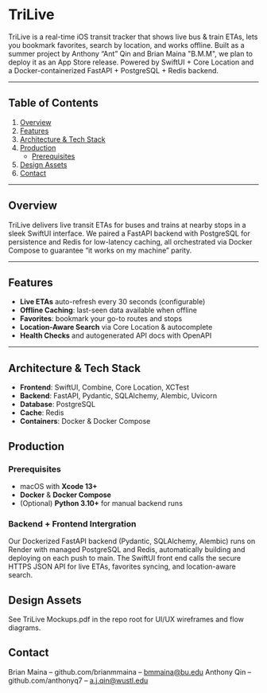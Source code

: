 # TriLive

TriLive is a real-time iOS transit tracker that shows live bus & train ETAs, lets you bookmark favorites, search by location, and works offline. Built as a summer project by Anthony “Ant” Qin and Brian Maina "B.M.M", we plan to deploy it as an App Store release. Powered by SwiftUI + Core Location and a Docker-containerized FastAPI + PostgreSQL + Redis backend.

---

## Table of Contents

1. [Overview](#overview)  
2. [Features](#features)  
3. [Architecture & Tech Stack](#architecture--tech-stack)  
4. [Production](#production)  
   - [Prerequisites](#prerequisites)  
5. [Design Assets](#design-assets)  
6. [Contact](#contact)  

---

## Overview

TriLive delivers live transit ETAs for buses and trains at nearby stops in a sleek SwiftUI interface. We paired a FastAPI backend with PostgreSQL for persistence and Redis for low-latency caching, all orchestrated via Docker Compose to guarantee “it works on my machine” parity.

---

## Features

- **Live ETAs** auto-refresh every 30 seconds (configurable)  
- **Offline Caching**: last-seen data available when offline  
- **Favorites**: bookmark your go-to routes and stops  
- **Location-Aware Search** via Core Location & autocomplete  
- **Health Checks** and autogenerated API docs with OpenAPI  

---

## Architecture & Tech Stack
- **Frontend**: SwiftUI, Combine, Core Location, XCTest  
- **Backend**: FastAPI, Pydantic, SQLAlchemy, Alembic, Uvicorn  
- **Database**: PostgreSQL  
- **Cache**: Redis  
- **Containers**: Docker & Docker Compose  


## Production

### Prerequisites

- macOS with **Xcode 13+**  
- **Docker** & **Docker Compose**  
- (Optional) **Python 3.10+** for manual backend runs

### Backend + Frontend Intergration

Our Dockerized FastAPI backend (Pydantic, SQLAlchemy, Alembic) runs on Render with managed PostgreSQL and Redis, automatically building and deploying on each push to main. The SwiftUI front end calls the secure HTTPS JSON API for live ETAs, favorites syncing, and location-aware search.

## Design Assets
See TriLive Mockups.pdf in the repo root for UI/UX wireframes and flow diagrams.

## Contact
Brian Maina – github.com/brianmmaina – bmmaina@bu.edu
Anthony Qin – github.com/anthonyq7 – a.j.qin@wustl.edu


